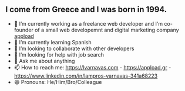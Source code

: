 ## I come from Greece and I was born in 1994.

- 🔭 I’m currently working as a freelance web developer and I'm co-founder of a small web developemnt and digital marketing company [appload][website]
- 🌱 I’m currently learning Spanish
- 👯 I’m looking to collaborate with other developers
- 🤔 I’m looking for help with job search
- 💬 Ask me about anything
- 📫 How to reach me: https://lvarnavas.com - https://appload.gr - https://www.linkedin.com/in/lampros-varnavas-341a68223
- 😄 Pronouns: He/Him/Bro/Colleague




<!-- ### Connect with me:
[<img align="left" alt="lvarnavas" width="22px" src=""
 -->
      

      
[website]: https://appload.gr
      
